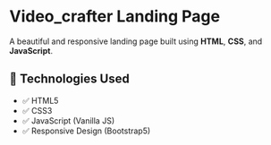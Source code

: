 # Video_crafter Landing Page

A beautiful and responsive landing page built using **HTML**, **CSS**, and **JavaScript**. 

## 🔧 Technologies Used

- ✅ HTML5  
- ✅ CSS3  
- ✅ JavaScript (Vanilla JS)  
- ✅ Responsive Design (Bootstrap5)
